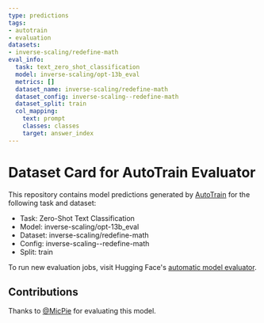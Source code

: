 ```yaml
---
type: predictions
tags:
- autotrain
- evaluation
datasets:
- inverse-scaling/redefine-math
eval_info:
  task: text_zero_shot_classification
  model: inverse-scaling/opt-13b_eval
  metrics: []
  dataset_name: inverse-scaling/redefine-math
  dataset_config: inverse-scaling--redefine-math
  dataset_split: train
  col_mapping:
    text: prompt
    classes: classes
    target: answer_index
---
```

# Dataset Card for AutoTrain Evaluator

This repository contains model predictions generated by [AutoTrain](https://huggingface.co/autotrain) for the following task and dataset:

* Task: Zero-Shot Text Classification
* Model: inverse-scaling/opt-13b_eval
* Dataset: inverse-scaling/redefine-math
* Config: inverse-scaling--redefine-math
* Split: train

To run new evaluation jobs, visit Hugging Face's [automatic model evaluator](https://huggingface.co/spaces/autoevaluate/model-evaluator).

## Contributions

Thanks to [@MicPie](https://huggingface.co/MicPie) for evaluating this model.